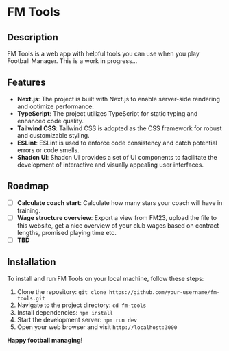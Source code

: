 # FM Tools

## Description
FM Tools is a web app with helpful tools you can use when you play Football Manager. This is a work in progress...

## Features
-  **Next.js**: The project is built with Next.js to enable server-side rendering and optimize performance.
-  **TypeScript**: The project utilizes TypeScript for static typing and enhanced code quality.
-  **Tailwind CSS**: Tailwind CSS is adopted as the CSS framework for robust and customizable styling.
-  **ESLint**: ESLint is used to enforce code consistency and catch potential errors or code smells.
-  **Shadcn UI**: Shadcn UI provides a set of UI components to facilitate the development of interactive and visually appealing user interfaces.

## Roadmap
 - [ ] **Calculate coach start**: Calculate how many stars your coach will have in training.
 - [ ] **Wage structure overview**: Export a view from FM23, upload the file to this website, get a nice overview of your club wages based on contract lengths, promised playing time etc.
 - [ ] **TBD**
## Installation
To install and run FM Tools on your local machine, follow these steps:

1. Clone the repository: `git clone https://github.com/your-username/fm-tools.git`
2. Navigate to the project directory: `cd fm-tools`
3. Install dependencies: `npm install`
4. Start the development server: `npm run dev`
5. Open your web browser and visit `http://localhost:3000`

**Happy football managing!**